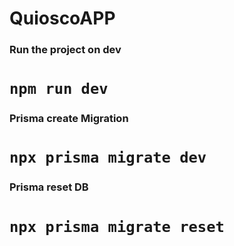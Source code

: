 # QuioscoAPP

### Run the project on dev

# `npm run dev`

### Prisma create Migration

# `npx prisma migrate dev`

### Prisma reset DB

# `npx prisma migrate reset`
